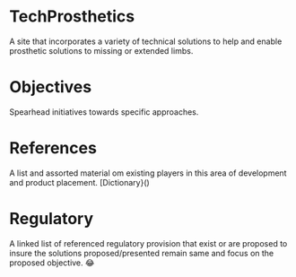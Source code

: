 # TechProsthetics
A site that incorporates a variety of technical solutions to help and enable prosthetic solutions to missing or extended limbs.

# Objectives
Spearhead initiatives towards specific approaches.

# References
A list and assorted material om existing players in this area of development and product placement.
[Dictionary}()

# Regulatory
A linked list of referenced regulatory provision that exist or are proposed to insure the solutions proposed/presented remain same and focus on the proposed objective. :joy:



